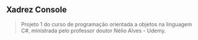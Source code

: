 ## Xadrez Console

> Projeto 1 do curso de programação orientada a objetos na linguagem C#, ministrada pelo professor doutor Nélio Alves - Udemy.

